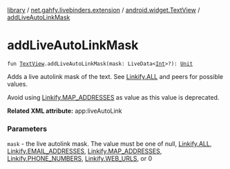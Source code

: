 [library](../../index.md) / [net.gahfy.livebinders.extension](../index.md) / [android.widget.TextView](index.md) / [addLiveAutoLinkMask](./add-live-auto-link-mask.md)

# addLiveAutoLinkMask

`fun `[`TextView`](https://developer.android.com/reference/android/widget/TextView.html)`.addLiveAutoLinkMask(mask: LiveData<`[`Int`](https://kotlinlang.org/api/latest/jvm/stdlib/kotlin/-int/index.html)`>?): `[`Unit`](https://kotlinlang.org/api/latest/jvm/stdlib/kotlin/-unit/index.html)

Adds a live autolink mask of the text. See [Linkify.ALL](https://developer.android.com/reference/android/text/util/Linkify.html#ALL) and peers for possible
values.

Avoid using [Linkify.MAP_ADDRESSES](https://developer.android.com/reference/android/text/util/Linkify.html#MAP_ADDRESSES) as value as this value is deprecated.

**Related XML attribute:** app:liveAutoLink

### Parameters

`mask` - the live autolink mask. The value must be one of null, [Linkify.ALL](https://developer.android.com/reference/android/text/util/Linkify.html#ALL),
[Linkify.EMAIL_ADDRESSES](https://developer.android.com/reference/android/text/util/Linkify.html#EMAIL_ADDRESSES), [Linkify.MAP_ADDRESSES](https://developer.android.com/reference/android/text/util/Linkify.html#MAP_ADDRESSES), [Linkify.PHONE_NUMBERS](https://developer.android.com/reference/android/text/util/Linkify.html#PHONE_NUMBERS),
[Linkify.WEB_URLS](https://developer.android.com/reference/android/text/util/Linkify.html#WEB_URLS), or 0